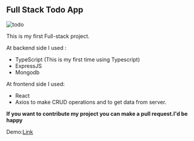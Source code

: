 ## Full Stack Todo App

![todo](https://github.com/aniler0/aniler0.github.io/blob/master/public/projectimages/todoapp.png)

This is my first Full-stack project. 

At backend side I used :

- TypeScript (This is my first time using Typescript)
- ExpressJS
- Mongodb

At frontend side I used:
- React 
- Axios to make CRUD operations and to get data from server.

**If you want to contribute my project you can make a pull request.I'd be happy**

Demo:[Link](https://todo-chi-ashy.vercel.app/) 


